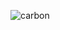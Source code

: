 ![carbon](https://user-images.githubusercontent.com/48166328/87509721-c40c8800-c68f-11ea-826a-57b709ae0a76.png)
